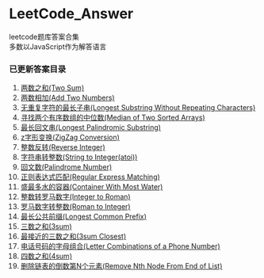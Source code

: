 # LeetCode_Answer
leetcode题库答案合集   
多数以JavaScript作为解答语言

### 已更新答案目录
1. [两数之和(Two Sum)](https://github.com/xiaoshengxianjun/LeetCode_Answer/blob/master/js/TwoSum.js)  
2. [两数相加(Add Two Numbers)](https://github.com/xiaoshengxianjun/LeetCode_Answer/blob/master/js/AddTwoNumbers.js)  
3. [无重复字符的最长子串(Longest Substring Without Repeating Characters)](https://github.com/xiaoshengxianjun/LeetCode_Answer/blob/master/js/LongestSubstringWithoutRepeatingCharacters.js)  
4. [寻找两个有序数组的中位数(Median of Two Sorted Arrays)](https://github.com/xiaoshengxianjun/LeetCode_Answer/blob/master/js/MedianOfTwoSortedArrays.js)  
5. [最长回文串(Longest Palindromic Substring)](https://github.com/xiaoshengxianjun/LeetCode_Answer/blob/master/js/LongestPalindromicSubstring.js)  
6. [z字形变换(ZigZag Conversion)](https://github.com/xiaoshengxianjun/LeetCode_Answer/blob/master/js/ZigZagConversion.js)  
7. [整数反转(Reverse Integer)](https://github.com/xiaoshengxianjun/LeetCode_Answer/blob/master/js/ReverseInteger.js)  
8. [字符串转整数(String to Integer(atoi))](https://github.com/xiaoshengxianjun/LeetCode_Answer/blob/master/js/StringToIntegerAtoi.js)  
9. [回文数(Palindrome Number)](https://github.com/xiaoshengxianjun/LeetCode_Answer/blob/master/js/PalindromeNumber.js)  
10. [正则表达式匹配(Regular Express Matching)](https://github.com/xiaoshengxianjun/LeetCode_Answer/blob/master/js/RegularExpressMatching.js)  
11. [盛最多水的容器(Container With Most Water)](https://github.com/xiaoshengxianjun/LeetCode_Answer/blob/master/js/ContainerWithMostWater.js)  
12. [整数转罗马数字(Integer to Roman)](https://github.com/xiaoshengxianjun/LeetCode_Answer/blob/master/js/IntegerToRoman.js)  
13. [罗马数字转整数(Roman to Integer)](https://github.com/xiaoshengxianjun/LeetCode_Answer/blob/master/js/RomanToInteger.js)  
14. [最长公共前缀(Longest Common Prefix)](https://github.com/xiaoshengxianjun/LeetCode_Answer/blob/master/js/LongestCommonPrefix.js)  
15. [三数之和(3sum)](https://github.com/xiaoshengxianjun/LeetCode_Answer/blob/master/js/ThreeSum.js)  
16. [最接近的三数之和(3sum Closest)](https://github.com/xiaoshengxianjun/LeetCode_Answer/blob/master/js/ThreeSumClosest.js)  
17. [电话号码的字母组合(Letter Combinations of a Phone Number)](https://github.com/xiaoshengxianjun/LeetCode_Answer/blob/master/js/LetterCombinationsOfAPhoneNumber.js)  
18. [四数之和(4sum)](https://github.com/xiaoshengxianjun/LeetCode_Answer/blob/master/js/FourSum.js)  
19. [删除链表的倒数第N个元素(Remove Nth Node From End of List)](https://github.com/xiaoshengxianjun/LeetCode_Answer/blob/master/js/RemoveNthNodeFromEndOfList.js)  
